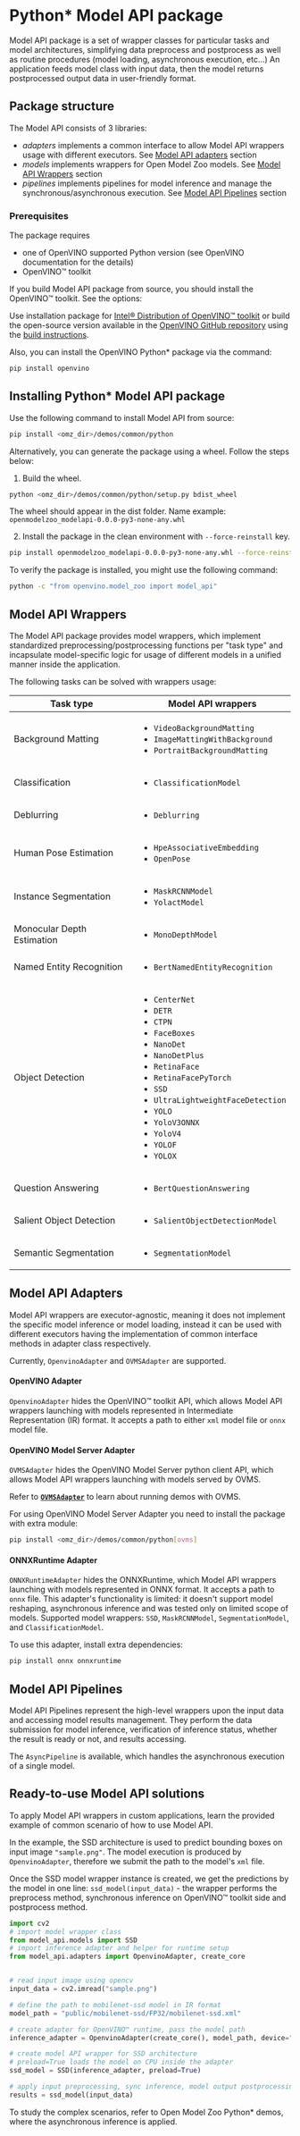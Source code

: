 # Python* Model API package

Model API package is a set of wrapper classes for particular tasks and model architectures, simplifying data preprocess and postprocess as well as routine procedures (model loading, asynchronous execution, etc...)
An application feeds model class with input data, then the model returns postprocessed output data in user-friendly format.

## Package structure

The Model API consists of 3 libraries:
* _adapters_ implements a common interface to allow Model API wrappers usage with different executors. See [Model API adapters](#model-api-adapters) section
* _models_ implements wrappers for Open Model Zoo models. See [Model API Wrappers](#model-api-wrappers) section
* _pipelines_ implements pipelines for model inference and manage the synchronous/asynchronous execution. See [Model API Pipelines](#model-api-pipelines) section

### Prerequisites

The package requires
- one of OpenVINO supported Python version (see OpenVINO documentation for the details)
- OpenVINO™ toolkit

If you build Model API package from source, you should install the OpenVINO™ toolkit. See the options:

Use installation package for [Intel® Distribution of OpenVINO™ toolkit](https://www.intel.com/content/www/us/en/developer/tools/openvino-toolkit-download.html) or build the open-source version available in the [OpenVINO GitHub repository](https://github.com/openvinotoolkit/openvino) using the [build instructions](https://github.com/openvinotoolkit/openvino/wiki/BuildingCode).

Also, you can install the OpenVINO Python\* package via the command:
 ```sh
pip install openvino
 ```

## Installing Python* Model API package

Use the following command to install Model API from source:
```sh
pip install <omz_dir>/demos/common/python
```

Alternatively, you can generate the package using a wheel. Follow the steps below:
1. Build the wheel.

```sh
python <omz_dir>/demos/common/python/setup.py bdist_wheel
```
The wheel should appear in the dist folder.
Name example: `openmodelzoo_modelapi-0.0.0-py3-none-any.whl`

2. Install the package in the clean environment with `--force-reinstall` key.
```sh
pip install openmodelzoo_modelapi-0.0.0-py3-none-any.whl --force-reinstall
```

To verify the package is installed, you might use the following command:
```sh
python -c "from openvino.model_zoo import model_api"
```

## Model API Wrappers

The Model API package provides model wrappers, which implement standardized preprocessing/postprocessing functions per "task type" and incapsulate model-specific logic for usage of different models in a unified manner inside the application.

The following tasks can be solved with wrappers usage:

| Task type                  | Model API wrappers |
|----------------------------|--------------------|
| Background Matting         | <ul><li>`VideoBackgroundMatting`</li><li>`ImageMattingWithBackground`</li><li>`PortraitBackgroundMatting`</li></ul> |
| Classification             | <ul><li>`ClassificationModel`</li></ul> |
| Deblurring                 | <ul><li>`Deblurring`</li></ul> |
| Human Pose Estimation      | <ul><li>`HpeAssociativeEmbedding`</li><li>`OpenPose`</li></ul> |
| Instance Segmentation      | <ul><li>`MaskRCNNModel`</li><li>`YolactModel`</li></ul> |
| Monocular Depth Estimation | <ul><li> `MonoDepthModel`</li></ul> |
| Named Entity Recognition   | <ul><li>`BertNamedEntityRecognition`</li></ul> |
| Object Detection           | <ul><li>`CenterNet`</li><li>`DETR`</li><li>`CTPN`</li><li>`FaceBoxes`</li><li>`NanoDet`</li><li>`NanoDetPlus`</li><li>`RetinaFace`</li><li>`RetinaFacePyTorch`</li><li>`SSD`</li><li>`UltraLightweightFaceDetection`</li><li>`YOLO`</li><li>`YoloV3ONNX`</li><li>`YoloV4`</li><li>`YOLOF`</li><li>`YOLOX`</li></ul> |
| Question Answering         |  <ul><li>`BertQuestionAnswering`</li></ul> |
| Salient Object Detection   |  <ul><li>`SalientObjectDetectionModel`</li></ul> |
| Semantic Segmentation      |  <ul><li>`SegmentationModel`</li></ul> |

## Model API Adapters

Model API wrappers are executor-agnostic, meaning it does not implement the specific model inference or model loading, instead it can be used with different executors having the implementation of common interface methods in adapter class respectively.

Currently, `OpenvinoAdapter` and `OVMSAdapter` are supported.

#### OpenVINO Adapter

`OpenvinoAdapter` hides the OpenVINO™ toolkit API, which allows Model API wrappers launching with models represented in Intermediate Representation (IR) format.
It accepts a path to either `xml` model file or `onnx` model file.

#### OpenVINO Model Server Adapter

`OVMSAdapter` hides the OpenVINO Model Server python client API, which allows Model API wrappers launching with models served by OVMS.

Refer to __[`OVMSAdapter`](adapters/ovms_adapter.md)__ to learn about running demos with OVMS.

For using OpenVINO Model Server Adapter you need to install the package with extra module:
```sh
pip install <omz_dir>/demos/common/python[ovms]
```

#### ONNXRuntime Adapter

`ONNXRuntimeAdapter` hides the ONNXRuntime, which Model API wrappers launching with models represented in ONNX format.
It accepts a path to `onnx` file. This adapter's functionality is limited: it doesn't support model reshaping, asynchronous inference and
was tested only on limited scope of models. Supported model wrappers: `SSD`, `MaskRCNNModel`, `SegmentationModel`, and `ClassificationModel`.

To use this adapter, install extra dependencies:
```sh
pip install onnx onnxruntime
```

## Model API Pipelines

Model API Pipelines represent the high-level wrappers upon the input data and accessing model results management.
They perform the data submission for model inference, verification of inference status, whether the result is ready or not, and results accessing.

The `AsyncPipeline` is available, which handles the asynchronous execution of a single model.

## Ready-to-use Model API solutions

To apply Model API wrappers in custom applications, learn the provided example of common scenario of how to use Model API.

 In the example, the SSD architecture is used to predict bounding boxes on input image `"sample.png"`. The model execution is produced by `OpenvinoAdapter`, therefore we submit the path to the model's `xml` file.

Once the SSD model wrapper instance is created, we get the predictions by the model in one line: `ssd_model(input_data)` - the wrapper performs the preprocess method, synchronous inference on OpenVINO™ toolkit side and postprocess method.

```python
import cv2
# import model wrapper class
from model_api.models import SSD
# import inference adapter and helper for runtime setup
from model_api.adapters import OpenvinoAdapter, create_core


# read input image using opencv
input_data = cv2.imread("sample.png")

# define the path to mobilenet-ssd model in IR format
model_path = "public/mobilenet-ssd/FP32/mobilenet-ssd.xml"

# create adapter for OpenVINO™ runtime, pass the model path
inference_adapter = OpenvinoAdapter(create_core(), model_path, device="CPU")

# create model API wrapper for SSD architecture
# preload=True loads the model on CPU inside the adapter
ssd_model = SSD(inference_adapter, preload=True)

# apply input preprocessing, sync inference, model output postprocessing
results = ssd_model(input_data)
```

To study the complex scenarios, refer to Open Model Zoo Python* demos, where the asynchronous inference is applied.
